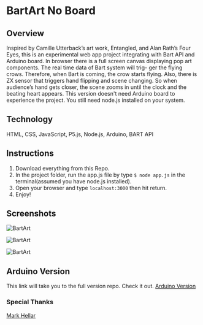 # BartArt No Board

## Overview
Inspired by Camille Utterback’s art work, Entangled, and Alan Rath’s Four Eyes, this is an experimental web app project integrating with Bart API and Arduino board. In browser there is a full screen canvas displaying pop art components. The real time data of Bart system will trig- ger the flying crows. Therefore, when Bart is coming, the crow starts flying. Also, there is ZX sensor that triggers hand flipping and scene changing. So when audience’s hand gets closer, the scene zooms in until the clock and the beating heart appears.
This version doesn't need Arduino board to experience the project. You still need node.js installed on your system. 

## Technology

HTML, CSS, JavaScript, P5.js, Node.js, Arduino, BART API

## Instructions
1. Download everything from this Repo.
2. In the project folder, run the app.js file by type `$ node app.js` in the terminal(assumed you have node.js installed).
3. Open your browser and type `localhost:3000` then hit return.
4. Enjoy!

## Screenshots

![BartArt](http://www.neilsite.com/bandpay/sites/default/files/bartart1.jpg "BartArt")

![BartArt](http://www.neilsite.com/bandpay/sites/default/files/bartart2.jpg "BartArt")

![BartArt](http://www.neilsite.com/bandpay/sites/default/files/bartart3.jpg "BartArt")

## Arduino Version
This link will take you to the full version repo. Check it out.
[Arduino Version](https://github.com/neilliner/BartArt-Arduino)

### Special Thanks
[Mark Hellar](https://github.com/mhellar)
